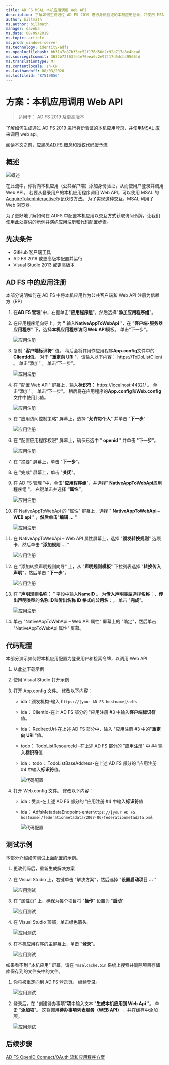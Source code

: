 ```yaml
---
title: AD FS MSAL 本机应用调用 Web API
description: 了解如何生成通过 AD FS 2019 进行身份验证的本机应用登录，并使用 MSAL 库来调用 web Api。
author: billmath
ms.author: billmath
manager: daveba
ms.date: 08/09/2019
ms.topic: article
ms.prod: windows-server
ms.technology: identity-adfs
ms.openlocfilehash: bb31a7e87b35ec52f176d50d2c92e717a3e4bca0
ms.sourcegitcommit: 3632b72f63fe4e70eea6c2e97f17d54cb49566fd
ms.translationtype: MT
ms.contentlocale: zh-CN
ms.lasthandoff: 08/03/2020
ms.locfileid: "87519856"
---
```

# <a name="scenario-native-app-calling-web-api"></a>方案：本机应用调用 Web API
>适用于： AD FS 2019 及更高版本

了解如何生成通过 AD FS 2019 进行身份验证的本机应用登录，并使用[MSAL 库](https://github.com/AzureAD/microsoft-authentication-library-for-dotnet/wiki)来调用 web api。

阅读本文之前，应熟悉[AD FS 概念](../ad-fs-openid-connect-oauth-concepts.md)和[授权代码授予流](../../overview/ad-fs-openid-connect-oauth-flows-scenarios.md#authorization-code-grant-flow)

## <a name="overview"></a>概述

 ![概述](media/adfs-msal-native-app-web-api/native1.png)

在此流中，你将向本机应用（公共客户端）添加身份验证，从而使用户登录并调用 Web API。 若要从登录用户的本机应用程序调用 Web API，可以使用 MSAL 的[AcquireTokenInteractive](/dotnet/api/microsoft.identity.client.ipublicclientapplication.acquiretokeninteractive?view=azure-dotnet#Microsoft_Identity_Client_IPublicClientApplication_AcquireTokenInteractive_System_Collections_Generic_IEnumerable_System_String__)标记获取方法。 为了实现这种交互，MSAL 利用了 Web 浏览器。

为了更好地了解如何在 ADFS 中配置本机应用以交互方式获取访问令牌，让我们使用[此处](https://github.com/microsoft/adfs-sample-msal-dotnet-native-to-webapi)提供的示例并演练应用注册和代码配置步骤。


## <a name="pre-requisites"></a>先决条件

- GitHub 客户端工具
- AD FS 2019 或更高版本配置并运行
- Visual Studio 2013 或更高版本

## <a name="app-registration-in-ad-fs"></a>AD FS 中的应用注册
本部分说明如何在 AD FS 中将本机应用作为公共客户端和 Web API 注册为信赖方（RP）

  1. 在**AD FS 管理**"中，右键单击"**应用程序组**"，然后选择"**添加应用程序组**"。

  2. 在应用程序组向导上，为 **"** 输入**NativeAppToWebApi** "，在 "**客户端-服务器应用程序**" 下，选择**本机应用程序访问 Web API**模板。 单击“下一步”。

      ![应用注册](media/adfs-msal-native-app-web-api/native2.png)

  3. 复制 "**客户端标识符**" 值。 稍后会将其用作应用程序**App.config**文件中的**ClientId**值。 对于 "**重定向 URI** "，请输入以下内容： https://ToDoListClient 。 单击“添加”  。 单击“下一步”。

     ![应用注册](media/adfs-msal-native-app-web-api/native3.png)

  4. 在 "配置 Web API" 屏幕上，输入**标识符：** https://localhost:44321/ 。 单击“添加”  。 单击“下一步”。 稍后将在应用程序的**App.config**和**Web.config**文件中使用此值。

     ![应用注册](media/adfs-msal-native-app-web-api/native4.png)

  5. 在 "应用访问控制策略" 屏幕上，选择 "**允许每个人**" 并单击 "**下一步**"

     ![应用注册](media/adfs-msal-native-app-web-api/native5.png)

  6. 在 "配置应用程序权限" 屏幕上，确保已选中 " **openid** " 并单击 "**下一步**"。

     ![应用注册](media/adfs-msal-native-app-web-api/native6.png)

  7. 在 "摘要" 屏幕上，单击 "**下一步**"。

  8. 在 "完成" 屏幕上，单击 "**关闭**"。

  9. 在 AD FS 管理 "中，单击"**应用程序组**"，并选择" **NativeAppToWebApi**应用程序组 "。 右键单击并选择 **“属性”**。

      ![应用注册](media/adfs-msal-native-app-web-api/native7.png)

  10. 在 NativeAppToWebApi 的 "属性" 屏幕上，选择 " **NativeAppToWebApi – WEB api** " **，然后单击**"**编辑 ...** "

      ![应用注册](media/adfs-msal-native-app-web-api/native8.png)

  11. 在 NativeAppToWebApi – Web API 属性屏幕上，选择 "**颁发转换规则**" 选项卡，然后单击 "**添加规则 ...** "

      ![应用注册](media/adfs-msal-native-app-web-api/native9.png)

  12. 在 "添加转换声明规则向导" 上，从 "**声明规则模板**" 下拉列表选择 "**转换传入声明**"，然后单击 "**下一步**"。

      ![应用注册](media/adfs-msal-native-app-web-api/native10.png)

  13. 在 "**声明规则名称：** " 字段中输入**NameID** 。 为**传入声明类型**选择**名称**：、**传出声明类型**的**名称 ID**和**传出名称 ID 格式**的**公用名**：。 单击 "**完成**"。

      ![应用注册](media/adfs-msal-native-app-web-api/native11.png)

  14. 单击 "NativeAppToWebApi – Web API 属性" 屏幕上的 "确定"，然后单击 "NativeAppToWebApi 属性" 屏幕。

## <a name="code-configuration"></a>代码配置
本部分演示如何将本机应用配置为登录用户和检索令牌，以调用 Web API

1. 从[此处](https://github.com/microsoft/adfs-sample-msal-dotnet-native-to-webapi)下载示例

2. 使用 Visual Studio 打开示例

3. 打开 App.config 文件。 修改以下内容：
   - ida：颁发机构-输入 h`ttps://[your AD FS hostname]/adfs`
   - ida： ClientId-在上 AD FS 部分的 "应用注册 #3 中输入**客户端标识符**值。
   - ida： RedirectUri-在上述 AD FS 部分中，输入 "应用注册 #3 中的"**重定向 URI** "值。
   - todo： TodoListResourceId –在上述 AD FS 部分的 "应用注册" 中 #4 输入**标识符**值
   - ida： todo： TodoListBaseAddress-在上述 AD FS 部分的 "应用注册 #4 中输入**标识符**值。

     ![代码配置](media/adfs-msal-native-app-web-api/native12.png)

 4. 打开 Web.config 文件。 修改以下内容：
    - ida：受众-在上述 AD FS 部分的 "应用注册 #4 中输入**标识符**值
    - ida： AdfsMetadataEndpoint-enter`https://[your AD FS hostname]/federationmetadata/2007-06/federationmetadata.xml`

      ![代码配置](media/adfs-msal-native-app-web-api/native13.png)

## <a name="test-the-sample"></a>测试示例
本部分介绍如何测试上面配置的示例。

  1. 更改代码后，重新生成解决方案

  2. 在 Visual Studio 上，右键单击 "解决方案"，然后选择 "**设置启动项目 ...** "

     ![应用测试](media/adfs-msal-native-app-web-api/native14.png)

  3. 在 "属性页" 上，确保为每个项目将 "**操作**" 设置为 "**启动**"

     ![应用测试](media/adfs-msal-native-app-web-api/native15.png)

  4. 在 Visual Studio 顶部，单击绿色箭头。

     ![应用测试](media/adfs-msal-native-app-web-api/native16.png)

  5. 在本机应用程序的主屏幕上，单击 "**登录**"。

     ![应用测试](media/adfs-msal-native-app-web-api/native17.png)

   如果看不到 "本机应用" 屏幕，请在 `*msalcache.bin` 系统上搜索并删除项目存储库保存到的文件夹中的文件。

  1. 你将被重定向到 AD FS 登录页。 继续登录。

      ![应用测试](media/adfs-msal-native-app-web-api/native18.png)

  2. 登录后，在 "创建待办事项"**项**中输入文本 "**生成本机应用到 Web Api** "。 单击 "**添加项**"。  这将调用**待办事项列表服务（WEB API）** ，并在缓存中添加项。

       ![应用测试](media/adfs-msal-native-app-web-api/native19.png)

## <a name="next-steps"></a>后续步骤
[AD FS OpenID Connect/OAuth 流和应用程序方案](../../overview/ad-fs-openid-connect-oauth-flows-scenarios.md)
